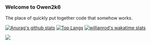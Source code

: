 ### Welcome to Owen2k6
The place of quickly put together code that somehow works.




[![Anurag's github stats](https://github-readme-stats.vercel.app/api?username=Owen2k6&show_icons=true&theme=dark)](https://github.com/anuraghazra/github-readme-stats)
[![Top Langs](https://github-readme-stats.vercel.app/api/top-langs/?username=Owen2k6&show_icons=true&theme=dark)](https://github.com/anuraghazra/github-readme-stats)
[![willianrod's wakatime stats](https://github-readme-stats.vercel.app/api/wakatime?username=Owen2k6&show_icons=true&theme=dark)](https://github.com/anuraghazra/github-readme-stats)


![](https://komarev.com/ghpvc/?username=Owen2k6&color=green)


<!--
Wahh !! your looking at my README.MD in raw mode!
-->
